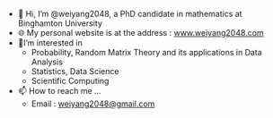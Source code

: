 - 👋 Hi, I’m @weiyang2048, a PhD candidate in mathematics at Binghamton University
- 🌐 My personal website is at the address : www.weiyang2048.com
- 📖I’m interested in
  - Probability, Random Matrix Theory and its applications in Data Analysis
  - Statistics, Data Science
  - Scientific Computing
- 📫 How to reach me ...
  - Email : weiyang2048@gmail.com 

<!---
weiyang607/weiyang607 is a ✨ special ✨ repository because its `README.md` (this file) appears on your GitHub profile.
You can click the Preview link to take a look at your changes.
--->

